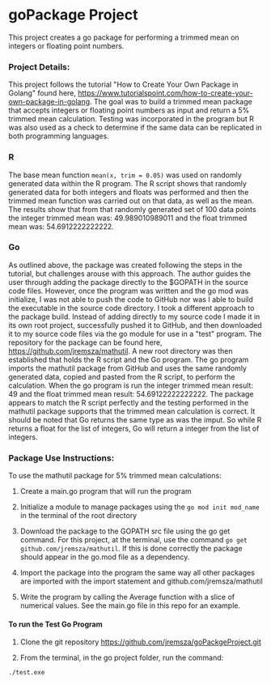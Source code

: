 # goPackage Project

This project creates a go package for performing a trimmed mean on integers or floating point numbers.

### Project Details:

This project follows the tutorial "How to Create Your Own Package in Golang" found here, https://www.tutorialspoint.com/how-to-create-your-own-package-in-golang. The goal was to build a trimmed mean package that accepts integers or floating point numbers as input and return a 5% trimmed mean calculation. Testing was incorporated in the program but R was also used as a check to determine if the same data can be replicated in both programming languages. 

### R 
The base mean function `mean(x, trim = 0.05)` was used on randomly generated data within the R program. The R script shows that randomly generated data for both integers and floats was performed and then the trimmed mean function was carried out on that data, as well as the mean. The results show that from that randomly generated set of 100 data points the integer trimmed mean was: 49.989010989011 and the float trimmed mean was: 54.6912222222222.

### Go
As outlined above, the package was created following the steps in the tutorial, but challenges arouse with this approach. The author guides the user through adding the package directly to the $GOPATH in the source code files. However, once the program was written and the go mod was initialize, I was not able to push the code to GitHub nor was I able to build the executable in the source code directory. I took a different approach to the package build. Instead of adding directly to my source code I made it in its own root project, successfully pushed it to GitHub, and then downloaded it to my source code files via the go module for use in a "test" program. The repository for the package can be found here, https://github.com/jremsza/mathutil. A new root directory was then established that holds the R script and the Go program. The go program imports the mathutil package from GitHub and uses the same randomly generated data, copied and pasted from the R script, to perform the calculation. When the go program is run the integer trimmed mean result: 49 and the float trimmed mean result: 54.69122222222222. The package appears to match the R script perfectly and the testing performed in the mathutil package supports that the trimmed mean calculation is correct. It should be noted that Go returns the same type as was the imput. So while R returns a float for the list of integers, Go will return a integer from the list of integers.

### Package Use Instructions:

To use the mathutil package for 5% trimmed mean calculations:

1. Create a main.go program that will run the program

2. Initialize a module to manage packages using the `go mod init mod_name` in the 
terminal of the root directory

3. Download the package to the GOPATH src file using the go get command. For this project, at the terminal, use the command `go get github.com/jremsza/mathutil`. If this is done correctly the package should appear in the go.mod file as a dependency.

4. Import the package into the program the same way all other packages are imported with the import statement and github.com/jremsza/mathutil

5. Write the program by calling the Average function with a slice of numerical values. See the main.go file in this repo for an example. 

#### To run the Test Go Program 

1. Clone the git repository https://github.com/jremsza/goPackgeProject.git

2. From the terminal, in the go project folder, run the command:

`./test.exe` 

